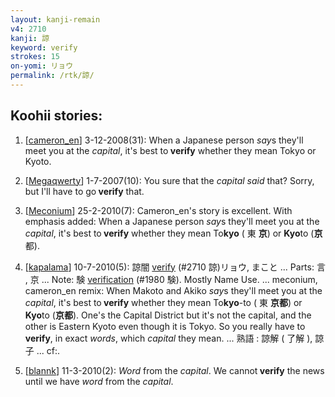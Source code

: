 ```yaml
---
layout: kanji-remain
v4: 2710
kanji: 諒
keyword: verify
strokes: 15
on-yomi: リョウ
permalink: /rtk/諒/
---
```


## Koohii stories: 

1) [<a href="http://kanji.koohii.com/profile/cameron_en">cameron_en</a>] 3-12-2008(31): When a Japanese person <em>say</em>s they&#039;ll meet you at the <em>capital</em>, it&#039;s best to<strong> verify</strong> whether they mean Tokyo or Kyoto.

2) [<a href="http://kanji.koohii.com/profile/Megaqwerty">Megaqwerty</a>] 1-7-2007(10): You sure that the <em>capital said</em> that? Sorry, but I&#039;ll have to go<strong> verify</strong> that.

3) [<a href="http://kanji.koohii.com/profile/Meconium">Meconium</a>] 25-2-2010(7): Cameron_en&#039;s story is excellent. With emphasis added: When a Japanese person <em>say</em>s they&#039;ll meet you at the <em>capital</em>, it&#039;s best to<strong> verify</strong> whether they mean To<strong>kyo</strong> ( 東 <strong>京</strong>) or <strong>Kyo</strong>to (<strong>京</strong>都).

4) [<a href="http://kanji.koohii.com/profile/kapalama">kapalama</a>] 10-7-2010(5): 諒闇 <a href="../v4/2710.html">verify</a> (#2710 諒)リョウ, まこと ... Parts: 言 , 京 ... Note: 験 <a href="../v4/1980.html">verification</a> (#1980 験). Mostly Name Use. ... meconium, cameron_en remix: When Makoto and Akiko <em>say</em>s they&#039;ll meet you at the <em>capital</em>, it&#039;s best to<strong> verify</strong> whether they mean To<strong>kyo</strong>-to ( 東 <strong>京都</strong>) or <strong>Kyo</strong>to (<strong>京都</strong>). One&#039;s the Capital District but it&#039;s not the capital, and the other is Eastern Kyoto even though it is Tokyo. So you really have to<strong> verify</strong>, in exact <em>words</em>, which <em>capital</em> they mean. ... 熟語 : 諒解 ( 了解 ), 諒子 ... cf:.

5) [<a href="http://kanji.koohii.com/profile/blannk">blannk</a>] 11-3-2010(2): <em>Word</em> from the <em>capital</em>. We cannot<strong> verify</strong> the news until we have <em>word</em> from the <em>capital</em>.

